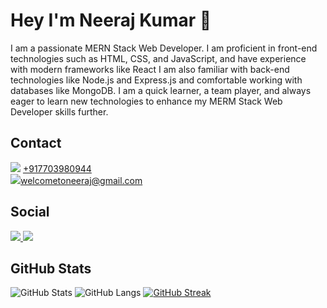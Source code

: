 
  # Hey I'm Neeraj Kumar 👋
  
 I am a passionate MERN Stack Web Developer. I am proficient in front-end technologies such as HTML, CSS, and JavaScript, and have experience with modern frameworks like React I am also familiar with back-end technologies like Node.js and Express.js and comfortable working with databases like MongoDB. I am a quick learner, a team player, and always eager to learn new technologies to enhance my MERM Stack Web Developer skills further.

## Contact

<div>
<img src="https://img.shields.io/badge/WhatsApp-25D366?style=for-the-badge&logo=whatsapp&logoColor=white"/> 
  <a href=“tel:+917703980944”>+917703980944</a>
</div>
 
  
  

<div >
<a  href="mailto:welcometoneeraj@gmail.com">
<img src="https://img.shields.io/badge/Gmail-D14836?style=for-the-badge&logo=gmail&logoColor=white"/>welcometoneeraj@gmail.com </a>
</div>

## Social 
    
<div>
  <a href="https://www.hackerrank.com/welcometoneeraj?hr_r=1">
<img src="https://img.shields.io/badge/-Hackerrank-2EC866?style=for-the-badge&logo=HackerRank&logoColor=white"/>
  </a>
<a href="https://www.linkedin.com/in/neeraj-kumar-107177225/">
<img src="https://img.shields.io/badge/LinkedIn-0077B5?style=for-the-badge&logo=linkedin&logoColor=white" />

<a/>
</div>

## GitHub Stats

![GitHub Stats](https://github-readme-stats.vercel.app/api?username=me-neeraj135&show_icons=true&theme=blue-green)
![GitHub Langs](https://github-readme-stats.vercel.app/api/top-langs/?username=me-neeraj135&layout=compact&theme=blue-green)
[![GitHub Streak](https://github-readme-streak-stats.herokuapp.com?user=me-neeraj135&theme=blueberry&date_format=M%20j%5B%2C%20Y%5D)](https://git.io/streak-stats)



